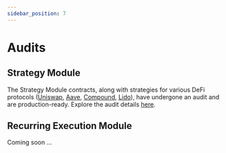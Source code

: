 ```yaml
---
sidebar_position: 7
---
```


# Audits

## Strategy Module

The Strategy Module contracts, along with strategies for various DeFi protocols ([Uniswap](https://github.com/Unhosted-Wallet/unhosted-strategies/blob/main/src/uniswapV3/UniswapV3Strategy.sol), [Aave](https://github.com/Unhosted-Wallet/unhosted-strategies/blob/main/src/aaveV2/AaveV2Strategy.sol), [Compound](https://github.com/Unhosted-Wallet/unhosted-strategies/blob/main/src/compoundV3/CompoundV3Strategy.sol), [Lido](https://github.com/Unhosted-Wallet/unhosted-strategies/blob/main/src/lido/LidoStrategy.sol)), have undergone an audit and are production-ready. Explore the audit details [here](https://github.com/Unhosted-Wallet/unhosted-strategies/blob/main/audits/Unhosted_Wallet_Modules_Security_Review_Report_vnmrtz(final).pdf).

## Recurring Execution Module

Coming soon ...
